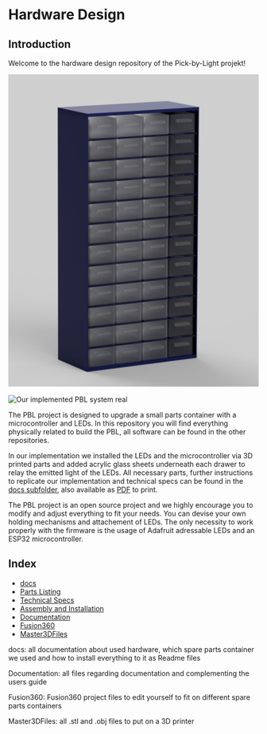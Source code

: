 # Hardware Design

## Introduction

Welcome to the hardware design repository of the Pick-by-Light projekt!

![Our implemented PBL system render](Documentation/Users%20Guide/Render/container.png)

![Our implemented PBL system real](Documentation/Users%20Guide/pictures/PBLDemoGif.gif)

The PBL project is designed to upgrade a small parts container with a microcontroller and LEDs.
In this repository you will find everything physically related to build the PBL, all software can be found in the other repositories.

In our implementation we installed the LEDs and the microcontroller via 3D printed parts and added acrylic glass sheets underneath each drawer to relay the emitted light of the LEDs. All necessary parts, further instructions to replicate our implementation and technical specs can be found in the [docs subfolder][docslink], also available as [PDF][UserGuidePDF] to print.

The PBL project is an open source project and we highly encourage you to modify and adjust everything to fit your needs. You can devise your own holding mechanisms and attachement of LEDs. The only necessity to work properly with the firmware is the usage of Adafruit adressable LEDs and an ESP32 microcontroller.

## Index

* [docs][docslink]
 * [Parts Listing](docs/PartsListingREADME.md)
 * [Technical Specs](docs/TechnicalSpecsREADME.md)
 * [Assembly and Installation](docs/AssemblyAndInstallationREADME.md)
* [Documentation][documentationlink]
* [Fusion360][fusionlink]
* [Master3DFiles][3dlink]

docs: all documentation about used hardware, which spare parts container we used and how to install everything to it as Readme files

Documentation: all files regarding documentation and complementing the users guide

Fusion360: Fusion360 project files to edit yourself to fit on different spare parts containers

Master3DFiles: all .stl and .obj files to put on a 3D printer


[docslink]:docs
[documentationlink]:Documentation
[fusionlink]:Fusion360
[3dlink]:Master3DFiles
[UserGuidePDF]:Documentation/PBL%20Users%20Guide.pdf